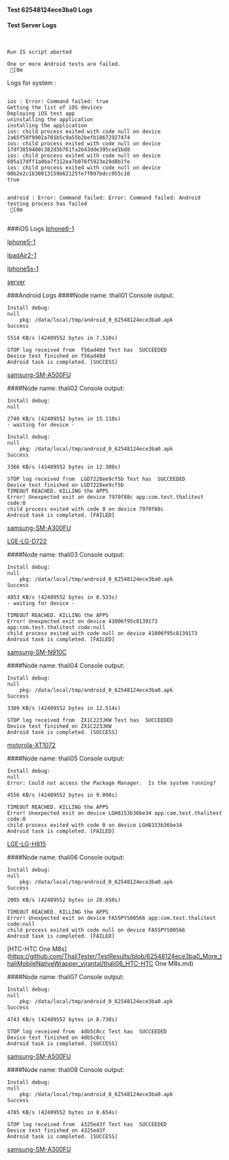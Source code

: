 #### Test 62548124ece3ba0 Logs

#### Test Server Logs
```

 
Run IS script aborted
 
One or more Android tests are failed.
 [0m

```


Logs for system : 
```

ios : Error: Command failed: true
Getting the list of iOS devices 
Deploying iOS test app 
uninstalling the application 
installing the application 
ios: child process exited with code null on device 2a65f58f9902a701b5c9a55b2befb18672927474 
ios: child process exited with code null on device 17df3859480c382d3b761fa2643dde395ced1bd8 
ios: child process exited with code null on device 605a17dff1a0ba7f312ea7b076f5923e29d8b1fe 
ios: child process exited with code null on device 00b2e2c1b30013159b62125fe7f097bdcc055c10 
true


android : Error: Command failed: Error: Command failed: Android testing process has failed
 [0m


```
###iOS Logs
[Iphone6-1](https://github.com/ThaliTester/TestResults/blob/62548124ece3ba0_More_thaliMobileNativeWrapper_vjrantal/iOS_Iphone6-1.md)

[Iphone5-1](https://github.com/ThaliTester/TestResults/blob/62548124ece3ba0_More_thaliMobileNativeWrapper_vjrantal/iOS_Iphone5-1.md)

[IpadAir2-1](https://github.com/ThaliTester/TestResults/blob/62548124ece3ba0_More_thaliMobileNativeWrapper_vjrantal/iOS_IpadAir2-1.md)

[Iphone5s-1](https://github.com/ThaliTester/TestResults/blob/62548124ece3ba0_More_thaliMobileNativeWrapper_vjrantal/iOS_Iphone5s-1.md)

[server](https://github.com/ThaliTester/TestResults/blob/62548124ece3ba0_More_thaliMobileNativeWrapper_vjrantal/iOS_server.md)


###Android Logs
####Node name: thali01
Console output:
```
Install debug:
null
	pkg: /data/local/tmp/android_0_62548124ece3ba0.apk
Success

5514 KB/s (42409552 bytes in 7.510s)

STOP log received from  f56ad48d Test has  SUCCEEDED
Device test finished on f56ad48d 
Android task is completed. [SUCCESS]
```
[samsung-SM-A500FU](https://github.com/ThaliTester/TestResults/blob/62548124ece3ba0_More_thaliMobileNativeWrapper_vjrantal/thali01_samsung-SM-A500FU.md)

####Node name: thali02
Console output:
```
Install debug:
null

2740 KB/s (42409552 bytes in 15.110s)
- waiting for device -

Install debug:
null
	pkg: /data/local/tmp/android_0_62548124ece3ba0.apk
Success

3366 KB/s (42409552 bytes in 12.300s)

STOP log received from  LGD7228ee9cf5b Test has  SUCCEEDED
Device test finished on LGD7228ee9cf5b 
TIMEOUT REACHED. KILLING the APPS
Error! Unexpected exit on device 7970f88c app:com.test.thalitest code:0 
child process exited with code 0 on device 7970f88c 
Android task is completed. [FAILED]
```
[samsung-SM-A300FU](https://github.com/ThaliTester/TestResults/blob/62548124ece3ba0_More_thaliMobileNativeWrapper_vjrantal/thali02_samsung-SM-A300FU.md)

[LGE-LG-D722](https://github.com/ThaliTester/TestResults/blob/62548124ece3ba0_More_thaliMobileNativeWrapper_vjrantal/thali02_LGE-LG-D722.md)

####Node name: thali03
Console output:
```
Install debug:
null
	pkg: /data/local/tmp/android_0_62548124ece3ba0.apk
Success

4853 KB/s (42409552 bytes in 8.533s)
- waiting for device -

TIMEOUT REACHED. KILLING the APPS
Error! Unexpected exit on device 41006f95c8139173 app:com.test.thalitest code:null 
child process exited with code null on device 41006f95c8139173 
Android task is completed. [FAILED]
```
[samsung-SM-N910C](https://github.com/ThaliTester/TestResults/blob/62548124ece3ba0_More_thaliMobileNativeWrapper_vjrantal/thali03_samsung-SM-N910C.md)

####Node name: thali04
Console output:
```
Install debug:
null
	pkg: /data/local/tmp/android_0_62548124ece3ba0.apk
Success

3309 KB/s (42409552 bytes in 12.514s)

STOP log received from  ZX1C223JKW Test has  SUCCEEDED
Device test finished on ZX1C223JKW 
Android task is completed. [SUCCESS]
```
[motorola-XT1072](https://github.com/ThaliTester/TestResults/blob/62548124ece3ba0_More_thaliMobileNativeWrapper_vjrantal/thali04_motorola-XT1072.md)

####Node name: thali05
Console output:
```
Install debug:
null
Error: Could not access the Package Manager.  Is the system running?

4556 KB/s (42409552 bytes in 9.090s)

TIMEOUT REACHED. KILLING the APPS
Error! Unexpected exit on device LGH8153b36be34 app:com.test.thalitest code:0 
child process exited with code 0 on device LGH8153b36be34 
Android task is completed. [FAILED]
```
[LGE-LG-H815](https://github.com/ThaliTester/TestResults/blob/62548124ece3ba0_More_thaliMobileNativeWrapper_vjrantal/thali05_LGE-LG-H815.md)

####Node name: thali06
Console output:
```
Install debug:
null
	pkg: /data/local/tmp/android_0_62548124ece3ba0.apk
Success

2005 KB/s (42409552 bytes in 20.650s)

TIMEOUT REACHED. KILLING the APPS
Error! Unexpected exit on device FA55PYS00566 app:com.test.thalitest code:null 
child process exited with code null on device FA55PYS00566 
Android task is completed. [FAILED]
```
[HTC-HTC One M8s](https://github.com/ThaliTester/TestResults/blob/62548124ece3ba0_More_thaliMobileNativeWrapper_vjrantal/thali06_HTC-HTC One M8s.md)

####Node name: thali07
Console output:
```
Install debug:
null
	pkg: /data/local/tmp/android_0_62548124ece3ba0.apk
Success

4743 KB/s (42409552 bytes in 8.730s)

STOP log received from  4db5c8cc Test has  SUCCEEDED
Device test finished on 4db5c8cc 
Android task is completed. [SUCCESS]
```
[samsung-SM-A500FU](https://github.com/ThaliTester/TestResults/blob/62548124ece3ba0_More_thaliMobileNativeWrapper_vjrantal/thali07_samsung-SM-A500FU.md)

####Node name: thali08
Console output:
```
Install debug:
null
	pkg: /data/local/tmp/android_0_62548124ece3ba0.apk
Success

4785 KB/s (42409552 bytes in 8.654s)

STOP log received from  4325e43f Test has  SUCCEEDED
Device test finished on 4325e43f 
Android task is completed. [SUCCESS]
```
[samsung-SM-A300FU](https://github.com/ThaliTester/TestResults/blob/62548124ece3ba0_More_thaliMobileNativeWrapper_vjrantal/thali08_samsung-SM-A300FU.md)




